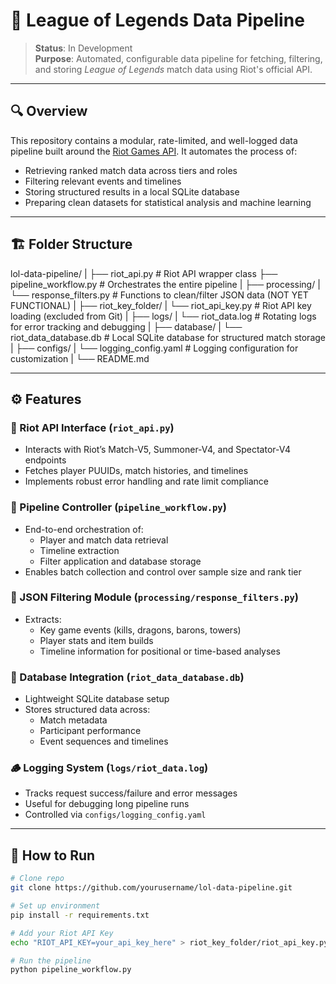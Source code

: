 # 🧩 League of Legends Data Pipeline

> **Status**: In Development  
> **Purpose**: Automated, configurable data pipeline for fetching, filtering, and storing *League of Legends* match data using Riot's official API.

---

## 🔍 Overview

This repository contains a modular, rate-limited, and well-logged data pipeline built around the [Riot Games API](https://developer.riotgames.com/). It automates the process of:

- Retrieving ranked match data across tiers and roles
- Filtering relevant events and timelines
- Storing structured results in a local SQLite database
- Preparing clean datasets for statistical analysis and machine learning

---

## 🏗️ Folder Structure

lol-data-pipeline/
|
├── riot_api.py                # Riot API wrapper class
├── pipeline_workflow.py       # Orchestrates the entire pipeline
|
├── processing/
|   └── response_filters.py    # Functions to clean/filter JSON data (NOT YET FUNCTIONAL)
|
├── riot_key_folder/
|   └── riot_api_key.py        # Riot API key loading (excluded from Git)
|
├── logs/
|   └── riot_data.log          # Rotating logs for error tracking and debugging
|
├── database/
|   └── riot_data_database.db  # Local SQLite database for structured match storage
|
├── configs/
|   └── logging_config.yaml    # Logging configuration for customization
|
└── README.md


---

## ⚙️ Features

### 🔗 Riot API Interface (`riot_api.py`)
- Interacts with Riot’s Match-V5, Summoner-V4, and Spectator-V4 endpoints
- Fetches player PUUIDs, match histories, and timelines
- Implements robust error handling and rate limit compliance

### 🧠 Pipeline Controller (`pipeline_workflow.py`)
- End-to-end orchestration of:
  - Player and match data retrieval
  - Timeline extraction
  - Filter application and database storage
- Enables batch collection and control over sample size and rank tier

### 🧼 JSON Filtering Module (`processing/response_filters.py`)
- Extracts:
  - Key game events (kills, dragons, barons, towers)
  - Player stats and item builds
  - Timeline information for positional or time-based analyses

### 🧱 Database Integration (`riot_data_database.db`)
- Lightweight SQLite database setup
- Stores structured data across:
  - Match metadata
  - Participant performance
  - Event sequences and timelines

### 🪵 Logging System (`logs/riot_data.log`)
- Tracks request success/failure and error messages
- Useful for debugging long pipeline runs
- Controlled via `configs/logging_config.yaml`

---

## 🧪 How to Run

```bash
# Clone repo
git clone https://github.com/yourusername/lol-data-pipeline.git

# Set up environment
pip install -r requirements.txt

# Add your Riot API Key
echo "RIOT_API_KEY=your_api_key_here" > riot_key_folder/riot_api_key.py

# Run the pipeline
python pipeline_workflow.py
